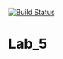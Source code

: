 [![Build Status](https://travis-ci.com/artemtrukhanov/Lab_5.svg?branch=main)](https://travis-ci.com/artemtrukhanov/Lab_5)

# Lab_5